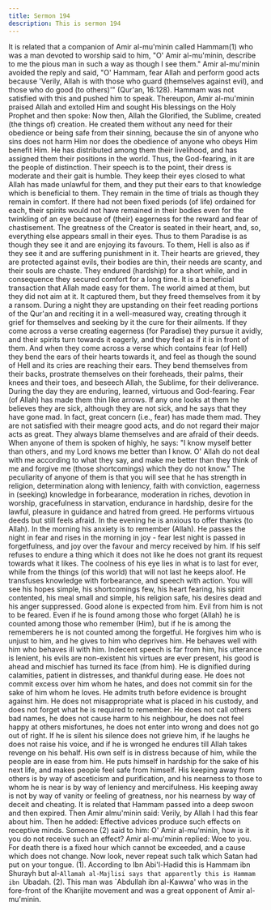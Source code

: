```yaml
---
title: Sermon 194
description: This is sermon 194
---
```


It is related that a companion of Amir al-mu'minin called Hammam(1) who was a man
devoted to worship said to him, "O' Amir al-mu'minin, describe to me the pious man in such a
way as though I see them." Amir al-mu'minin avoided the reply and said, "O' Hammam, fear
Allah and perform good acts because 'Verily, Allah is with those who guard (themselves
against evil), and those who do good (to others)'" (Qur'an, 16:128). Hammam was not
satisfied with this and pushed him to speak.
Thereupon, Amir al-mu'minin praised Allah and extolled Him and sought His blessings on the
Holy Prophet and then spoke:
Now then, Allah the Glorified, the Sublime, created (the things of) creation. He created them
without any need for their obedience or being safe from their sinning, because the sin of
anyone who sins does not harm Him nor does the obedience of anyone who obeys Him
benefit Him.
He has distributed among them their livelihood, and has assigned them their positions in the
world.
Thus, the God-fearing, in it are the people of distinction. Their speech is to the point, their
dress is moderate and their gait is humble. They keep their eyes closed to what Allah has
made unlawful for them, and they put their ears to that knowledge which is beneficial to them.
They remain in the time of trials as though they remain in comfort. If there had not been fixed
periods (of life) ordained for each, their spirits would not have remained in their bodies even
for the twinkling of an eye because of (their) eagerness for the reward and fear of
chastisement. The greatness of the Creator is seated in their heart, and, so, everything else
appears small in their eyes.
Thus to them Paradise is as though they see it and are enjoying its favours. To them, Hell is
also as if they see it and are suffering punishment in it.
Their hearts are grieved, they are protected against evils, their bodies are thin, their needs are
scanty, and their souls are chaste. They endured (hardship) for a short while, and in
consequence they secured comfort for a long time. It is a beneficial transaction that Allah
made easy for them. The world aimed at them, but they did not aim at it.
It captured them, but they freed themselves from it by a ransom.
During a night they are upstanding on their feet reading portions of the Qur'an and reciting it
in a well-measured way, creating through it grief for themselves and seeking by it the cure for
their ailments. If they come across a verse creating eagerness (for Paradise) they pursue it
avidly, and their spirits turn towards it eagerly, and they feel as if it is in front of them.
And when they come across a verse which contains fear (of Hell) they bend the ears of their
hearts towards it, and feel as though the sound of Hell and its cries are reaching their ears.
They bend themselves from their backs, prostrate themselves on their foreheads, their palms,
their knees and their toes, and beseech Allah, the Sublime, for their deliverance. During the
day they are enduring, learned, virtuous and God-fearing. Fear (of Allah) has made them thin
like arrows. If any one looks at them he believes they are sick, although they are not sick, and
he says that they have gone mad.
In fact, great concern (i.e., fear) has made them mad.
They are not satisfied with their meagre good acts, and do not regard their major acts as great.
They always blame themselves and are afraid of their deeds. When anyone of them is spoken
of highly, he says: "I know myself better than others, and my Lord knows me better than I
know. O' Allah do not deal with me according to what they say, and make me better than they
think of me and forgive me (those shortcomings) which they do not know."
The peculiarity of anyone of them is that you will see that he has strength in religion,
determination along with leniency, faith with conviction, eagerness in (seeking) knowledge in
forbearance, moderation in riches, devotion in worship, gracefulness in starvation, endurance
in hardship, desire for the lawful, pleasure in guidance and hatred from greed. He performs
virtuous deeds but still feels afraid. In the evening he is anxious to offer thanks (to Allah). In
the morning his anxiety is to remember (Allah).
He passes the night in fear and rises in the morning in joy - fear lest night is passed in
forgetfulness, and joy over the favour and mercy received by him. If his self refuses to endure
a thing which it does not like he does not grant its request towards what it likes.
The coolness of his eye lies in what is to last for ever, while from the things (of this world)
that will not last he keeps aloof. He transfuses knowledge with forbearance, and speech with
action.
You will see his hopes simple, his shortcomings few, his heart fearing, his spirit contented,
his meal small and simple, his religion safe, his desires dead and his anger suppressed. Good
alone is expected from him. Evil from him is not to be feared. Even if he is found among
those who forget (Allah) he is counted among those who remember (Him), but if he is among
the rememberers he is not counted among the forgetful. He forgives him who is unjust to him,
and he gives to him who deprives him. He behaves well with him who behaves ill with him.
Indecent speech is far from him, his utterance is lenient, his evils are non-existent his virtues
are ever present, his good is ahead and mischief has turned its face (from him). He is dignified
during calamities, patient in distresses, and thankful during ease.
He does not commit excess over him whom he hates, and does not commit sin for the sake of
him whom he loves. He admits truth before evidence is brought against him. He does not
misappropriate what is placed in his custody, and does not forget what he is required to
remember.
He does not call others bad names, he does not cause harm to his neighbour, he does not feel
happy at others misfortunes, he does not enter into wrong and does not go out of right.
If he is silent his silence does not grieve him, if he laughs he does not raise his voice, and if he
is wronged he endures till Allah takes revenge on his behalf. His own self is in distress
because of him, while the people are in ease from him. He puts himself in hardship for the
sake of his next life, and makes people feel safe from himself.
His keeping away from others is by way of asceticism and purification, and his nearness to
those to whom he is near is by way of leniency and mercifulness. His keeping away is not by
way of vanity or feeling of greatness, nor his nearness by way of deceit and cheating.
It is related that Hammam passed into a deep swoon and then expired. Then Amir almu'minin
said: Verily, by Allah I had this fear about him. Then he added: Effective advices
produce such effects on receptive minds. Someone (2) said to him: O' Amir al-mu'minin, how
is it you do not receive such an effect? Amir al-mu'minin replied: Woe to you. For death there
is a fixed hour which cannot be exceeded, and a cause which does not change. Now look,
never repeat such talk which Satan had put on your tongue.
(1). According to Ibn Abi'l-Hadid this is Hammam ibn Shurayh but al-`Allamah al-Majlisi says
that apparently this is Hammam ibn `Ubadah.
(2). This man was `Abdullah ibn al-Kawwa' who was in the fore-front of the Kharijite
movement and was a great opponent of Amir al-mu'minin.